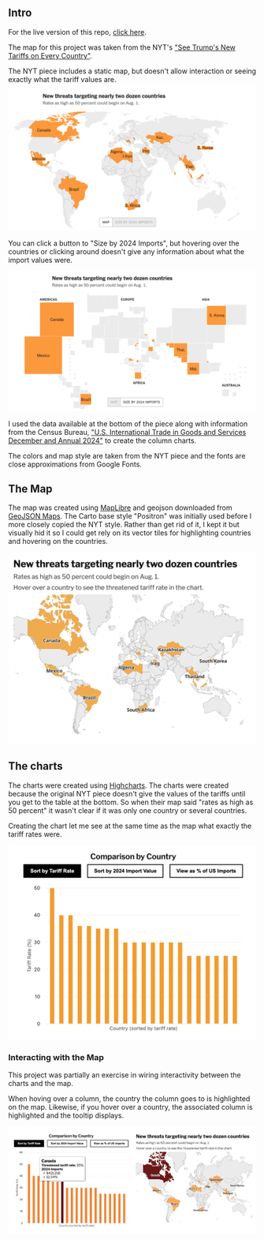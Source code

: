 ## Intro
For the live version of this repo, [click here](https://mariel-delagarza.github.io/tariffs-map/).

The map for this project was taken from the NYT's ["See Trump's New Tariffs on Every Country"](https://www.nytimes.com/interactive/2025/07/28/business/economy/trump-tariff-tracker.html?campaign_id=29&instance_id=159383&nl=the-upshot&regi_id=160286027&segment_id=202764&user_id=668a8d3a57aaa84bc48a03d3e56fd09e).

The NYT piece includes a static map, but doesn't allow interaction or seeing exactly what the tariff values are. 
<img src="readme-images/map.png">

You can click a button to "Size by 2024 Imports", but hovering over the countries or clicking around doesn't give any information about what the import values were. 

<img src="readme-images/map2.png">

I used the data available at the bottom of the piece along with information from the Census Bureau, ["U.S. International Trade in Goods and Services December and Annual 2024"](https://www.bea.gov/sites/default/files/2025-02/trad1224.pdf) to create the column charts.

The colors and map style are taken from the NYT piece and the fonts are close approximations from Google Fonts.

## The Map

The map was created using [MapLibre](https://maplibre.org/) and geojson downloaded from [GeoJSON Maps](https://geojson-maps.kyd.au/). The Carto base style "Positron" was initially used before I more closely copied the NYT style. Rather than get rid of it, I kept it but visually hid it so I could get rely on its vector tiles for highlighting countries and hovering on the countries. 

<img src="readme-images/map3.png">

## The charts

The charts were created using [Highcharts](https://www.highcharts.com/products/highcharts/). The charts were created because the original NYT piece doesn't give the values of the tariffs until you get to the table at the bottom. So when their map said "rates as high as 50 percent" it wasn't clear if it was only one country or several countries.

Creating the chart let me see at the same time as the map what exactly the tariff rates were. 


<img src="readme-images/chart.png">

### Interacting with the Map
This project was partially an exercise in wiring interactivity between the charts and the map. 

When hoving over a column, the country the column goes to is highlighted on the map. Likewise, if you hover over a country, the associated column is highlighted and the tooltip displays.

<img src="readme-images/chart2.png">
